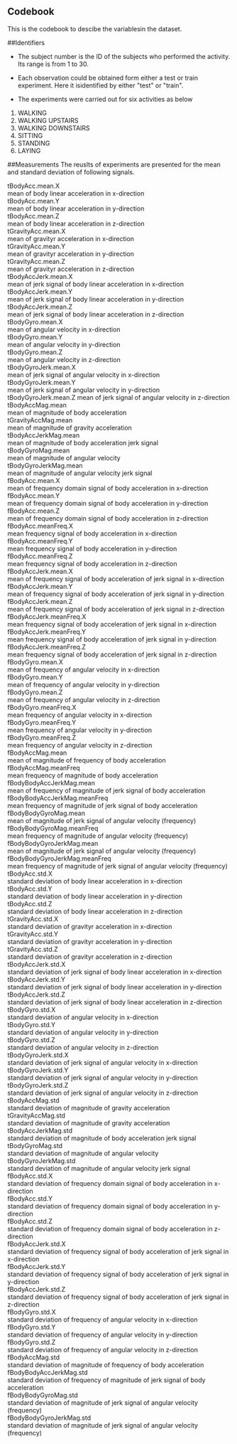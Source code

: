 ## Codebook  
This is the codebook to descibe the variablesin the dataset.


##Identifiers

* The subject number is the ID of the subjects who performed the activity. Its range is from 1 to 30.
* Each observation could be obtained form either a test or train experiment. Here it isidentified by either "test" or "train". 
 
* The experiments were carried out for six activities as below    
1. WALKING
2. WALKING UPSTAIRS
3. WALKING DOWNSTAIRS
4. SITTING
5. STANDING
6. LAYING


##Measurements
The reuslts of experiments are presented for the mean and standard deviation of following signals.

tBodyAcc.mean.X  
	   mean of body linear acceleration in x-direction  
tBodyAcc.mean.Y  
	  mean of body linear acceleration in y-direction  
tBodyAcc.mean.Z    
	  mean of body linear acceleration in z-direction  
tGravityAcc.mean.X  
	    mean of gravityr acceleration in x-direction  
tGravityAcc.mean.Y  
	mean of gravityr acceleration in y-direction  
tGravityAcc.mean.Z  
	mean of gravityr acceleration in z-direction  
tBodyAccJerk.mean.X   
	mean of jerk signal of body linear acceleration in x-direction  
tBodyAccJerk.mean.Y  
	mean of jerk signal of body linear acceleration in y-direction  
tBodyAccJerk.mean.Z  
	mean of jerk signal of body linear acceleration in z-direction  
tBodyGyro.mean.X  
	mean of angular velocity in x-direction  
tBodyGyro.mean.Y  
	mean of angular velocity in y-direction  
tBodyGyro.mean.Z  
	mean of angular velocity in z-direction  
tBodyGyroJerk.mean.X  
	mean of jerk signal of angular velocity in x-direction  
tBodyGyroJerk.mean.Y  
	mean of jerk signal of angular velocity in y-direction  
tBodyGyroJerk.mean.Z 
	mean of jerk signal of angular velocity in z-direction  
tBodyAccMag.mean  
	mean of magnitude of body acceleration  
tGravityAccMag.mean  
	mean of magnitude of gravity acceleration  
tBodyAccJerkMag.mean  
	mean of magnitude of body acceleration jerk signal  
tBodyGyroMag.mean  
	mean of magnitude of angular velocity  
tBodyGyroJerkMag.mean  
	mean of magnitude of angular velocity jerk signal  
fBodyAcc.mean.X  
	mean of frequency domain signal of body acceleration in x-direction  
fBodyAcc.mean.Y  
	mean of frequency domain signal of body acceleration in y-direction  
fBodyAcc.mean.Z  
	mean of frequency domain signal of body acceleration in z-direction  
fBodyAcc.meanFreq.X  
	mean frequency signal of body acceleration in x-direction  
fBodyAcc.meanFreq.Y  
	mean frequency signal of body acceleration in y-direction  
fBodyAcc.meanFreq.Z  
	mean frequency signal of body acceleration in z-direction  
fBodyAccJerk.mean.X  
	mean of frequency signal of body acceleration of jerk signal in x-direction  
fBodyAccJerk.mean.Y  
	mean of frequency signal of body acceleration of jerk signal in y-direction  
fBodyAccJerk.mean.Z  
	mean of frequency signal of body acceleration of jerk signal in z-direction  
fBodyAccJerk.meanFreq.X  
	mean frequency signal of body acceleration of jerk signal in x-direction  
fBodyAccJerk.meanFreq.Y  
	mean frequency signal of body acceleration of jerk signal in y-direction  
fBodyAccJerk.meanFreq.Z  
	mean frequency signal of body acceleration of jerk signal in z-direction  
fBodyGyro.mean.X  
	mean of frequency of angular velocity in x-direction  
fBodyGyro.mean.Y  
	mean of frequency of angular velocity in y-direction  
fBodyGyro.mean.Z  
	mean of frequency of angular velocity in z-direction  
fBodyGyro.meanFreq.X  
	mean frequency of angular velocity in x-direction  
fBodyGyro.meanFreq.Y  
	mean frequency of angular velocity in y-direction  
fBodyGyro.meanFreq.Z  
	mean frequency of angular velocity in z-direction  
fBodyAccMag.mean  
	mean of magnitude of frequency of body acceleration  
fBodyAccMag.meanFreq  
	mean frequency of magnitude of body acceleration  
fBodyBodyAccJerkMag.mean  
	mean of frequency of magnitude of jerk signal of body acceleration  
fBodyBodyAccJerkMag.meanFreq  
	mean frequency of magnitude of jerk signal of body acceleration  
fBodyBodyGyroMag.mean  
	mean of magnitude of jerk signal of angular velocity (frequency)  
fBodyBodyGyroMag.meanFreq  
	mean frequency of magnitude of angular velocity (frequency)  
fBodyBodyGyroJerkMag.mean  
	mean of magnitude of jerk signal of angular velocity (frequency)  
fBodyBodyGyroJerkMag.meanFreq  
	mean frequency of magnitude of jerk signal of angular velocity (frequency)  
tBodyAcc.std.X  
	standard deviation of body linear acceleration in x-direction  
tBodyAcc.std.Y  
	standard deviation of body linear acceleration in y-direction  
tBodyAcc.std.Z  
	standard deviation of body linear acceleration in z-direction  
tGravityAcc.std.X  
	standard deviation of gravityr acceleration in x-direction  
tGravityAcc.std.Y  
	standard deviation of gravityr acceleration in y-direction  
tGravityAcc.std.Z  
	standard deviation of gravityr acceleration in z-direction  
tBodyAccJerk.std.X  
	standard deviation of jerk signal of body linear acceleration in x-direction  
tBodyAccJerk.std.Y  
	standard deviation of jerk signal of body linear acceleration in y-direction  
tBodyAccJerk.std.Z  
	standard deviation of jerk signal of body linear acceleration in z-direction  
tBodyGyro.std.X  
	standard deviation of angular velocity in x-direction  
tBodyGyro.std.Y  
	standard deviation of angular velocity in y-direction  
tBodyGyro.std.Z  
	standard deviation of angular velocity in z-direction  
tBodyGyroJerk.std.X  
	standard deviation of jerk signal of angular velocity in x-direction  
tBodyGyroJerk.std.Y  
	standard deviation of jerk signal of angular velocity in y-direction  
tBodyGyroJerk.std.Z  
	standard deviation of jerk signal of angular velocity in z-direction  
tBodyAccMag.std  
	standard deviation of magnitude of gravity acceleration  
tGravityAccMag.std  
	standard deviation of magnitude of gravity acceleration  
tBodyAccJerkMag.std  
	standard deviation of magnitude of body acceleration jerk signal  
tBodyGyroMag.std  
	standard deviation of magnitude of angular velocity  
tBodyGyroJerkMag.std  
	standard deviation of magnitude of angular velocity jerk signal  
fBodyAcc.std.X  
	standard deviation of frequency domain signal of body acceleration in x-direction  
fBodyAcc.std.Y  
	standard deviation of frequency domain signal of body acceleration in y-direction  
fBodyAcc.std.Z  
	standard deviation of frequency domain signal of body acceleration in z-direction  
fBodyAccJerk.std.X  
	standard deviation of frequency signal of body acceleration of jerk signal in x-direction  
fBodyAccJerk.std.Y  
	standard deviation of frequency signal of body acceleration of jerk signal in y-direction  
fBodyAccJerk.std.Z  
	standard deviation of frequency signal of body acceleration of jerk signal in z-direction  
fBodyGyro.std.X  
	standard deviation of frequency of angular velocity in x-direction  
fBodyGyro.std.Y  
	standard deviation of frequency of angular velocity in y-direction  
fBodyGyro.std.Z  
	standard deviation of frequency of angular velocity in z-direction  
fBodyAccMag.std  
	standard deviation of magnitude of frequency of body acceleration  
fBodyBodyAccJerkMag.std  
	standard deviation of frequency of magnitude of jerk signal of body acceleration  
fBodyBodyGyroMag.std  
	standard deviation of magnitude of jerk signal of angular velocity (frequency)  
fBodyBodyGyroJerkMag.std  
	standard deviation of magnitude of jerk signal of angular velocity (frequency)  
